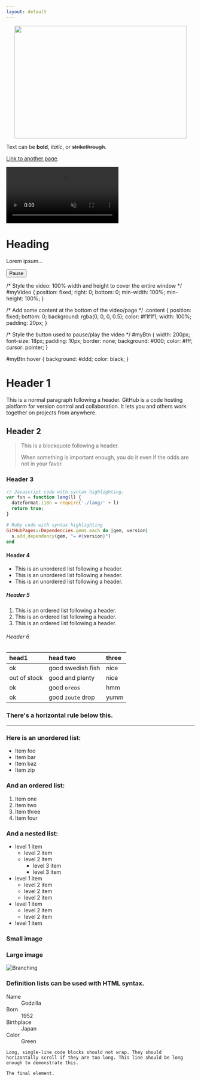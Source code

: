 ```yaml
---
layout: default
---
```


<p align="center">
  <img width="460" height="300" src="https://vignette.wikia.nocookie.net/disney/images/f/f5/Kingdom_Hearts_III_Logo.png/revision/latest/scale-to-width-down/516?cb=20130625151326"> </p>

Text can be **bold**, _italic_, or ~~strikethrough~~.

[Link to another page](./another-page.html).

<!-- The video -->
<video autoplay muted loop id="myVideo">
  <source src="<iframe width="1013" height="570" src="https://www.youtube.com/embed/xNnd-YAKjCU" frameborder="0" allow="accelerometer; autoplay; encrypted-media; gyroscope; picture-in-picture" allowfullscreen></iframe>"
</video>

<!-- Optional: some overlay text to describe the video -->
<div class="content">
  <h1>Heading</h1>
  <p>Lorem ipsum...</p>
  <!-- Use a button to pause/play the video with JavaScript -->
  <button id="myBtn" onclick="myFunction()">Pause</button>
</div>

/* Style the video: 100% width and height to cover the entire window */
#myVideo {
    position: fixed;
    right: 0;
    bottom: 0;
    min-width: 100%; 
    min-height: 100%;
}

/* Add some content at the bottom of the video/page */
.content {
    position: fixed;
    bottom: 0;
    background: rgba(0, 0, 0, 0.5);
    color: #f1f1f1;
    width: 100%;
    padding: 20px;
}

/* Style the button used to pause/play the video */
#myBtn {
    width: 200px;
    font-size: 18px;
    padding: 10px;
    border: none;
    background: #000;
    color: #fff;
    cursor: pointer;
}

#myBtn:hover {
    background: #ddd;
    color: black;
}

# Header 1

This is a normal paragraph following a header. GitHub is a code hosting platform for version control and collaboration. It lets you and others work together on projects from anywhere.

## Header 2

> This is a blockquote following a header.
>
> When something is important enough, you do it even if the odds are not in your favor.

### Header 3

```js
// Javascript code with syntax highlighting.
var fun = function lang(l) {
  dateformat.i18n = require('./lang/' + l)
  return true;
}
```

```ruby
# Ruby code with syntax highlighting
GitHubPages::Dependencies.gems.each do |gem, version|
  s.add_dependency(gem, "= #{version}")
end
```

#### Header 4

*   This is an unordered list following a header.
*   This is an unordered list following a header.
*   This is an unordered list following a header.

##### Header 5

1.  This is an ordered list following a header.
2.  This is an ordered list following a header.
3.  This is an ordered list following a header.

###### Header 6

| head1        | head two          | three |
|:-------------|:------------------|:------|
| ok           | good swedish fish | nice  |
| out of stock | good and plenty   | nice  |
| ok           | good `oreos`      | hmm   |
| ok           | good `zoute` drop | yumm  |

### There's a horizontal rule below this.

* * *

### Here is an unordered list:

*   Item foo
*   Item bar
*   Item baz
*   Item zip

### And an ordered list:

1.  Item one
1.  Item two
1.  Item three
1.  Item four

### And a nested list:

- level 1 item
  - level 2 item
  - level 2 item
    - level 3 item
    - level 3 item
- level 1 item
  - level 2 item
  - level 2 item
  - level 2 item
- level 1 item
  - level 2 item
  - level 2 item
- level 1 item

### Small image




### Large image

![Branching](https://guides.github.com/activities/hello-world/branching.png)


### Definition lists can be used with HTML syntax.

<dl>
<dt>Name</dt>
<dd>Godzilla</dd>
<dt>Born</dt>
<dd>1952</dd>
<dt>Birthplace</dt>
<dd>Japan</dd>
<dt>Color</dt>
<dd>Green</dd>
</dl>

```
Long, single-line code blocks should not wrap. They should horizontally scroll if they are too long. This line should be long enough to demonstrate this.
```

```
The final element.
```
